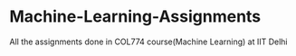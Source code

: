 # Machine-Learning-Assignments
All the assignments done in COL774 course(Machine Learning) at IIT Delhi
